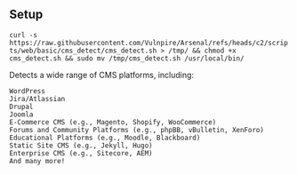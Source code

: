 ## Setup

```curl -s https://raw.githubusercontent.com/Vulnpire/Arsenal/refs/heads/c2/scripts/web/basic/cms_detect/cms_detect.sh > /tmp/ && chmod +x cms_detect.sh && sudo mv /tmp/cms_detect.sh /usr/local/bin/```

Detects a wide range of CMS platforms, including:

    WordPress
    Jira/Atlassian
    Drupal
    Joomla
    E-Commerce CMS (e.g., Magento, Shopify, WooCommerce)
    Forums and Community Platforms (e.g., phpBB, vBulletin, XenForo)
    Educational Platforms (e.g., Moodle, Blackboard)
    Static Site CMS (e.g., Jekyll, Hugo)
    Enterprise CMS (e.g., Sitecore, AEM)
    And many more!
